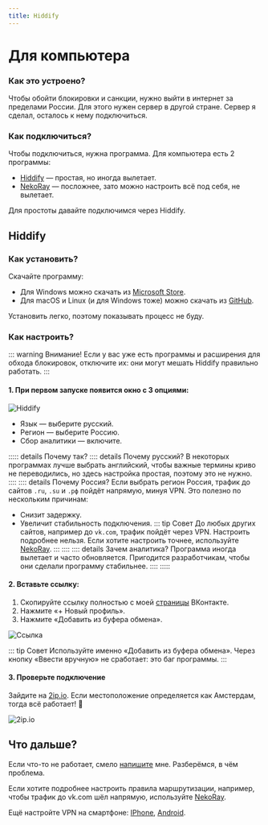 ```yaml
---
title: Hiddify
---
```


# Для компьютера

### Как это устроено?

Чтобы обойти блокировки и санкции, нужно выйти в интернет за пределами России. Для этого нужен сервер в другой стране. Сервер я сделал, осталось к нему подключиться.

### Как подключиться?

Чтобы подключиться, нужна программа. Для компьютера есть 2 программы:

- [Hiddify](/computer/hiddify#hiddify) — простая, но иногда вылетает.
- [NekoRay](/computer/nekoray) — посложнее, зато можно настроить всё под себя, не вылетает.

Для простоты давайте подключимся через Hiddify.

## Hiddify

### Как установить?

Скачайте программу:

- Для Windows можно скачать из [Microsoft Store](https://apps.microsoft.com/detail/9pdfnl3qv2s5?hl=ru-ru&gl=US).
- Для macOS и Linux (и для Windows тоже) можно скачать из [GitHub](https://github.com/hiddify/hiddify-next/releases).

Установить легко, поэтому показывать процесс не буду.

### Как настроить?

::: warning Внимание!
Если у вас уже есть программы и расширения для обхода блокировок, отключите их: они могут мешать Hiddify правильно работать.
:::

#### 1. При первом запуске появится окно с 3 опциями:

![Hiddify](/computer/hiddify.png)

- Язык — выберите русский.
- Регион — выберите Россию.
- Сбор аналитики — включите.

::::: details Почему так?
:::: details Почему русский?
В некоторых программах лучше выбрать английский, чтобы важные термины криво не переводились, но здесь настройка простая, поэтому это не нужно.
::::
:::: details Почему Россия?
Если выбрать регион Россия, трафик до сайтов `.ru`, `.su` и `.рф` пойдёт напрямую, минуя VPN. Это полезно по нескольким причинам:
- Снизит задержку.
- Увеличит стабильность подключения.
::: tip Совет
До любых других сайтов, например до `vk.com`, трафик пойдёт через VPN. Настроить подробнее нельзя. Если хотите настроить точнее, используйте [NekoRay](/computer/nekoray).
:::
::::
:::: details Зачем аналитика?
Программа иногда вылетает и часто обновляется. Пригодится разработчикам, чтобы они сделали программу стабильнее.
::::
:::::

#### 2. Вставьте ссылку:

1. Скопируйте ссылку полностью с моей [страницы](https://vk.com/vova3141592) ВКонтакте.
2. Нажмите «+ Новый профиль».
3. Нажмите «Добавить из буфера обмена».

![Ссылка](/computer/hiddify3.png)

::: tip Совет
Используйте именно «Добавить из буфера обмена». Через кнопку «Ввести вручную» не сработает: это баг программы.
:::

#### 3. Проверьте подключение

Зайдите на [2ip.io](https://2ip.io/). Если местоположение определяется как Амстердам, тогда всё работает! 🎉

![2ip.io](/computer/hiddify4.png)

## Что дальше?

Если что-то не работает, смело [напишите](https://vk.com/vova3141592) мне. Разберёмся, в чём проблема.

Если хотите подробнее настроить правила маршрутизации, например, чтобы трафик до vk.com шёл напрямую, используйте [NekoRay](/computer/nekoray).

Ещё настройте VPN на смартфоне: [IPhone](/iphone/streisand), [Android](/android/v2rayng).